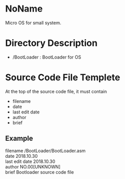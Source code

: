 # NoName

Micro OS for small system.

# Directory Description

* /BootLoader : BootLoader for OS

# Source Code File Templete

At the top of the source code file, it must contain

* filename
* date
* last edit date
* author
* brief

## Example

filename          /BootLoader/BootLoader.asm  
date              2018.10.30  
last edit date    2018.10.30  
author            NO.00[UNKNOWN]  
brief             Bootloader source code file  